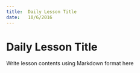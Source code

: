 ```yaml
---
title:  Daily Lesson Title
date:   10/6/2016
---
```


# Daily Lesson Title

Write lesson contents using Markdown format here